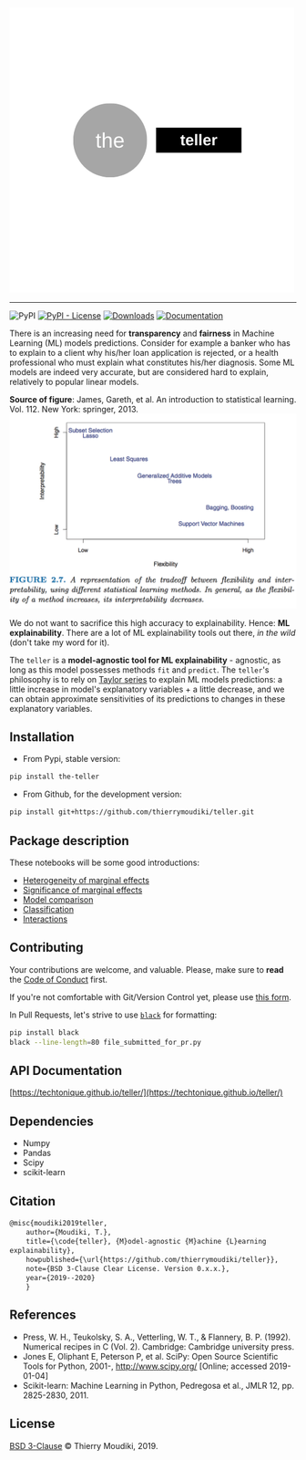 ![teller logo](the-teller.png)

<hr>  

![PyPI](https://img.shields.io/pypi/v/the-teller) [![PyPI - License](https://img.shields.io/pypi/l/the-teller)](https://github.com/thierrymoudiki/teller/blob/master/LICENSE) [![Downloads](https://pepy.tech/badge/the-teller)](https://pepy.tech/project/the-teller) [![Documentation](https://img.shields.io/badge/documentation-is_here-green)](https://techtonique.github.io/teller/)



There is an increasing need for __transparency__ and __fairness__ in Machine Learning (ML) models  predictions. Consider for example a banker who has to explain to a client why his/her loan application is rejected, or a health professional who must explain what constitutes his/her diagnosis. Some ML models are indeed very accurate, but are considered  hard to explain, relatively to popular linear models. 


__Source of figure__: James, Gareth, et al. An introduction to statistical learning. Vol. 112. New York: springer, 2013.
![Source: James, Gareth, et al. An introduction to statistical learning. Vol. 112. New York: springer, 2013.](image1.png)

We do not want to sacrifice this high accuracy to explainability.  Hence: __ML explainability__. There are a lot of ML explainability tools out there, _in the wild_ (don't take my word for it).

The `teller` is a __model-agnostic tool for ML explainability__ - agnostic, as long as  this model possesses methods `fit` and `predict`. The `teller`'s philosophy is to rely on [Taylor series](https://en.wikipedia.org/wiki/Taylor_series) to explain ML models predictions: a little increase in model's explanatory variables + a little decrease, and we can obtain approximate sensitivities of its predictions to changes in these explanatory variables. 


## Installation 

- From Pypi, stable version:

```bash
pip install the-teller
```

- From Github, for the development version: 

```bash
pip install git+https://github.com/thierrymoudiki/teller.git
```


## Package description

These notebooks will be some good introductions:

- [Heterogeneity of marginal effects](/teller/demo/thierrymoudiki_011119_boston_housing.ipynb)
- [Significance of marginal effects](/teller/demo/thierrymoudiki_081119_boston_housing.ipynb)
- [Model comparison](/teller/demo/thierrymoudiki_151119_boston_housing.ipynb)
- [Classification](/teller/demo/thierrymoudiki_041219_breast_cancer_classif.ipynb)
- [Interactions](/teller/demo/thierrymoudiki_041219_boston_housing_interactions.ipynb)


## Contributing

Your contributions are welcome, and valuable. Please, make sure to __read__ the [Code of Conduct](CONTRIBUTING.md) first. 

If you're not comfortable with Git/Version Control yet, please use [this form](https://forms.gle/Y18xaEHL78Fvci7r8).

In Pull Requests, let's strive to use [`black`](https://black.readthedocs.io/en/stable/) for formatting: 

```bash
pip install black
black --line-length=80 file_submitted_for_pr.py
```

## API Documentation

[https://techtonique.github.io/teller/](https://techtonique.github.io/teller/)

## Dependencies 

- Numpy
- Pandas
- Scipy
- scikit-learn


## Citation

```
@misc{moudiki2019teller,
	author={Moudiki, T.},
	title={\code{teller}, {M}odel-agnostic {M}achine {L}earning explainability},
	howpublished={\url{https://github.com/thierrymoudiki/teller}},
	note={BSD 3-Clause Clear License. Version 0.x.x.},
	year={2019--2020}
	}
```


## References

- Press, W. H., Teukolsky, S. A., Vetterling, W. T., & Flannery, B. P. (1992). Numerical recipes in C (Vol. 2). Cambridge: Cambridge university press.
- Jones E, Oliphant E, Peterson P, et al. SciPy: Open Source Scientific Tools for Python, 2001-, http://www.scipy.org/ [Online; accessed 2019-01-04]
- Scikit-learn: Machine Learning in Python, Pedregosa et al., JMLR 12, pp. 2825-2830, 2011.


## License

[BSD 3-Clause](LICENSE) © Thierry Moudiki, 2019. 


